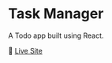 # Task Manager

A Todo app built using React.

🔗 [Live Site](https://68524805ca116b607d404239--glittery-creponne-36e6f7.netlify.app/)
